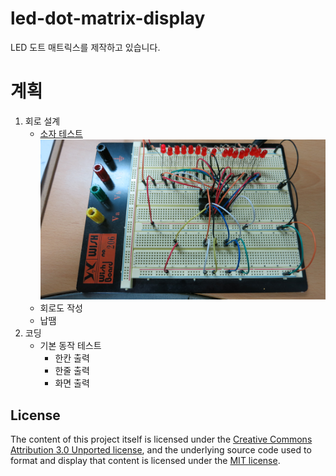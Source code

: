 # led-dot-matrix-display
LED 도트 매트릭스를 제작하고 있습니다.

# 계획
1. 회로 설계
	- [소자 테스트](./assets/IC_test_note_Korean.txt)
	![IC test](./assets/IC_test.JPG)
	- 회로도 작성
	- 납땜
2. 코딩
	- 기본 동작 테스트
		- 한칸 출력
		- 한줄 출력
		- 화면 출력

## License

The content of this project itself is licensed under the [Creative Commons Attribution 3.0 Unported license](https://creativecommons.org/licenses/by/3.0/), and the underlying source code used to format and display that content is licensed under the [MIT license](LICENSE).
